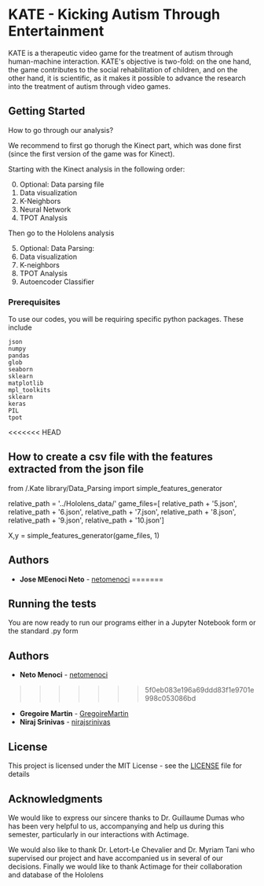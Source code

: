 # KATE - Kicking Autism Through Entertainment

KATE is a therapeutic video game for the treatment of autism through human-machine interaction. 
KATE's objective is two-fold: on the one hand, the game contributes to the social rehabilitation of children, and on the other hand, it is scientific, as it makes it possible to advance the research into the treatment of autism through video games.

## Getting Started

How to go through our analysis?

We recommend to first go thorugh the Kinect part, which was done first (since the first version of the game was for Kinect).

Starting with the Kinect analysis in the following order:

0) Optional: Data parsing file
1) Data visualization
2) K-Neighbors
3) Neural Network
4) TPOT Analysis

Then go to the Hololens analysis

5) Optional: Data Parsing:
6) Data visualization
7) K-neighbors
8) TPOT Analysis
9) Autoencoder Classifier

### Prerequisites

To use our codes, you will be requiring specific python packages. These include

```
json
numpy
pandas
glob
seaborn
sklearn
matplotlib
mpl_toolkits
sklearn
keras
PIL
tpot
```
<<<<<<< HEAD
## How to create a csv file with the features extracted from the json file

from /.Kate library/Data_Parsing import simple_features_generator

relative_path = '../Hololens_data/'
game_files=[
           relative_path + '5.json',
           relative_path + '6.json',
           relative_path + '7.json',
           relative_path + '8.json',
           relative_path + '9.json',
           relative_path + '10.json']

X,y = simple_features_generator(game_files, 1)

## Authors

* **Jose MEenoci Neto** - [netomenoci](https://github.com/netomenoci)
=======
## Running the tests

You are now ready to run our programs either in a Jupyter Notebook form or the standard .py form

## Authors

* **Neto Menoci** - [netomenoci](https://github.com/netomenoci)
>>>>>>> 5f0eb083e196a69ddd83f1e9701e998c053086bd
* **Gregoire Martin** - [GregoireMartin](https://github.com/GregoireMartin)
* **Niraj Srinivas** - [nirajsrinivas](https://github.com/nirajsrinivas)

## License

This project is licensed under the MIT License - see the [LICENSE](LICENSE.md) file for details

## Acknowledgments

We would like to express our sincere thanks to Dr. Guillaume Dumas who has been very helpful to us, accompanying and help us during this semester, particularly in our interactions with Actimage.

We would also like to thank Dr. Letort-Le Chevalier and Dr. Myriam Tani who supervised our project and have accompanied us in several of our decisions.  Finally we would like to thank Actimage for their collaboration and database of the Hololens


